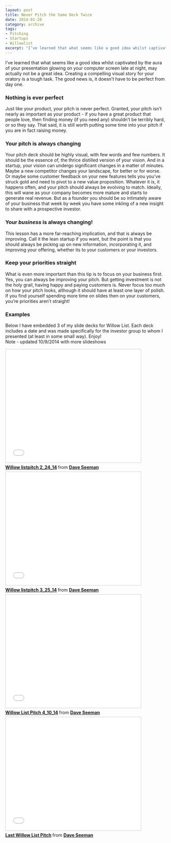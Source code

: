 ```yaml
---
layout: post
title: Never Pitch the Same Deck Twice
date: 2014-01-28
category: archive
tags:
- Pitching
- Startups
- Willowlist
excerpt: "I’ve learned that what seems like a good idea whilst captivated by the aura of your presentation glowing on your computer screen late at night, may actually not be a great idea. Creating a compelling visual story for your oratory is a tough"
---
```


I’ve learned that what seems like a good idea whilst captivated by the aura of your presentation glowing on your computer screen late at night, may actually not be a great idea. Creating a compelling visual story for your oratory is a tough task. The good news is, it doesn’t have to be perfect from day one.

### Nothing is ever perfect

Just like your product, your pitch is never perfect. Granted, your pitch isn’t nearly as important as your product - if you have a great product that people love, then finding money (if you need any) shouldn’t be terribly hard, or so they say. That said, it is still worth putting some time into your pitch if you are in fact raising money.

### Your **pitch** is always changing

Your pitch deck should be highly visual, with few words and few numbers. It should be the essence of, the thrice distilled version of your vision. And in a startup, your vision can undergo significant changes in a matter of minutes. Maybe a new competitor changes your landscape, for better or for worse. Or maybe some customer feedback on your new features tells you you’ve struck gold and need to pivot to a new value proposition. Whatever it is, it happens often, and your pitch should always be evolving to match. Ideally, this will wane as your company becomes more mature and starts to generate real revenue. But as a founder you should be so intimately aware of your business that week by week you have some inkling of a new insight to share with a prospective investor.

### Your _business_ is always changing!

This lesson has a more far-reaching implication, and that is always be improving. Call it the lean startup if you want, but the point is that you should always be picking up on new information, incorporating it, and improving your offering, whether its to your customers or your investors.

### Keep your priorities straight

What is even more important than this tip is to focus on your business first. Yes, you can always be improving your pitch. But getting investment is not the holy grail, having happy and paying customers is. Never focus too much on how your pitch looks, although it should have at least one layer of polish. If you find yourself spending more time on slides then on your customers, you’re priorities aren’t straight!

### Examples

Below I have embedded 3 of my slide decks for Willow List. Each deck includes a date and was made specifically for the investor group to whom I presented (at least in some small way). Enjoy!  
Note - updated 10/9/2014 with more slideshows

<iframe src="//www.slideshare.net/slideshow/embed_code/key/uAOm80maB9rXKP" width="425" height="355" frameborder="0" marginwidth="0" marginheight="0" scrolling="no" style="border:1px solid #CCC; border-width:1px; margin-bottom:5px; max-width: 100%;" allowfullscreen> </iframe> <div style="margin-bottom:5px"> <strong> <a href="//www.slideshare.net/DaveSeeman/willow-listpitch-22414" title="Willow listpitch 2_24_14" target="_blank">Willow listpitch 2_24_14</a> </strong> from <strong><a href="//www.slideshare.net/DaveSeeman" target="_blank">Dave Seeman</a></strong> </div>

<iframe src="//www.slideshare.net/slideshow/embed_code/key/99GGLy9oL4fPKt" width="425" height="355" frameborder="0" marginwidth="0" marginheight="0" scrolling="no" style="border:1px solid #CCC; border-width:1px; margin-bottom:5px; max-width: 100%;" allowfullscreen> </iframe> <div style="margin-bottom:5px"> <strong> <a href="//www.slideshare.net/DaveSeeman/willow-listpitch-32514" title="Willow listpitch 3_25_14" target="_blank">Willow listpitch 3_25_14</a> </strong> from <strong><a href="//www.slideshare.net/DaveSeeman" target="_blank">Dave Seeman</a></strong> </div>

<iframe src="//www.slideshare.net/slideshow/embed_code/key/8phmao9uojmgjc" width="425" height="355" frameborder="0" marginwidth="0" marginheight="0" scrolling="no" style="border:1px solid #CCC; border-width:1px; margin-bottom:5px; max-width: 100%;" allowfullscreen> </iframe> <div style="margin-bottom:5px"> <strong> <a href="//www.slideshare.net/DaveSeeman/willow-list-pitch-41014" title="Willow List Pitch 4_10_14" target="_blank">Willow List Pitch 4_10_14</a> </strong> from <strong><a href="//www.slideshare.net/DaveSeeman" target="_blank">Dave Seeman</a></strong> </div>

<iframe src="//www.slideshare.net/slideshow/embed_code/key/6LOAemN1Dd75sJ" width="425" height="355" frameborder="0" marginwidth="0" marginheight="0" scrolling="no" style="border:1px solid #CCC; border-width:1px; margin-bottom:5px; max-width: 100%;" allowfullscreen> </iframe> <div style="margin-bottom:5px"> <strong> <a href="//www.slideshare.net/DaveSeeman/last-willow-list-pitch" title="Last Willow List Pitch" target="_blank">Last Willow List Pitch</a> </strong> from <strong><a href="//www.slideshare.net/DaveSeeman" target="_blank">Dave Seeman</a></strong> </div>
